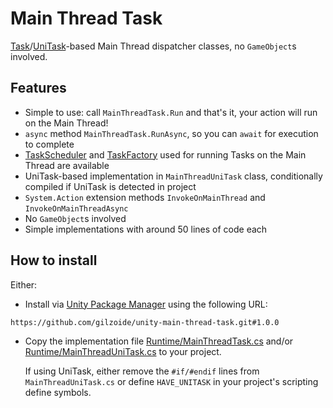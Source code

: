 # Main Thread Task
[Task](https://docs.microsoft.com/en-us/dotnet/api/system.threading.tasks.task)/[UniTask](https://github.com/Cysharp/UniTask)-based
Main Thread dispatcher classes, no `GameObject`s involved.


## Features
- Simple to use: call `MainThreadTask.Run` and that's it, your action will run on the Main Thread!
- `async` method `MainThreadTask.RunAsync`, so you can `await` for execution to complete
- [TaskScheduler](https://docs.microsoft.com/en-us/dotnet/api/system.threading.tasks.taskscheduler)
  and [TaskFactory](https://docs.microsoft.com/en-us/dotnet/api/system.threading.tasks.taskfactory)
  used for running Tasks on the Main Thread are available
- UniTask-based implementation in `MainThreadUniTask` class, conditionally compiled if UniTask is
  detected in project
- `System.Action` extension methods `InvokeOnMainThread` and `InvokeOnMainThreadAsync`
- No `GameObject`s involved
- Simple implementations with around 50 lines of code each


## How to install
Either:

- Install via [Unity Package Manager](https://docs.unity3d.com/Manual/upm-ui-giturl.html)
  using the following URL:

```
https://github.com/gilzoide/unity-main-thread-task.git#1.0.0
```

- Copy the implementation file [Runtime/MainThreadTask.cs](Runtime/MainThreadTask.cs) and/or [Runtime/MainThreadUniTask.cs](Runtime/MainThreadUniTask.cs) to your project.
  
  If using UniTask, either remove the `#if/#endif` lines from `MainThreadUniTask.cs` or define `HAVE_UNITASK` in your project's scripting define symbols.